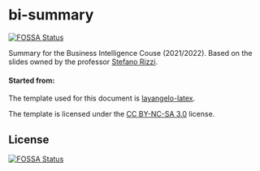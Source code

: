 # bi-summary
[![FOSSA Status](https://app.fossa.com/api/projects/git%2Bgithub.com%2FAngeloFilaseta%2Fbi-summary.svg?type=shield)](https://app.fossa.com/projects/git%2Bgithub.com%2FAngeloFilaseta%2Fbi-summary?ref=badge_shield)

Summary for the Business Intelligence Couse (2021/2022).
Based on the slides owned by the professor [Stefano Rizzi](https://www.unibo.it/sitoweb/stefano.rizzi/didattica).

#### Started from:
The template used for this document is [layangelo-latex](https://github.com/AngeloFilaseta/layangelo-latex).

The template is licensed under the [CC BY-NC-SA 3.0](https://creativecommons.org/licenses/by-nc-sa/3.0/) license.


## License
[![FOSSA Status](https://app.fossa.com/api/projects/git%2Bgithub.com%2FAngeloFilaseta%2Fbi-summary.svg?type=large)](https://app.fossa.com/projects/git%2Bgithub.com%2FAngeloFilaseta%2Fbi-summary?ref=badge_large)